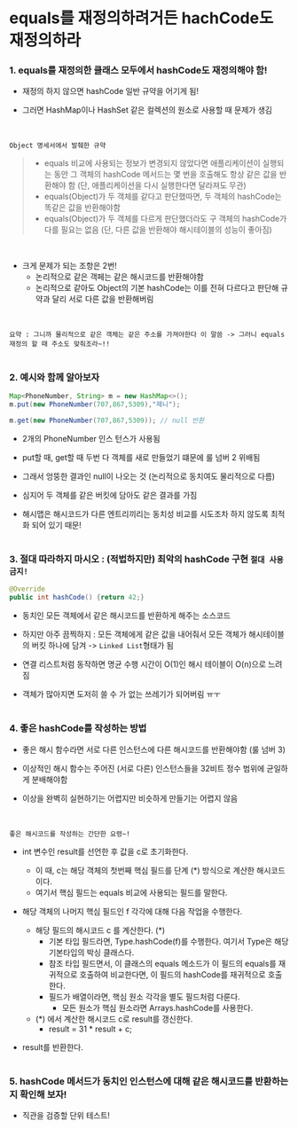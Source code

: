 # equals를 재정의하려거든 hachCode도 재정의하라
### 1. equals를 재정의한 클래스 모두에서 hashCode도 재정의해야 함!
- 재정의 하지 않으면 hashCode 일반 규약을 어기게 됨!

- 그러면 HashMap이나 HashSet 같은 컬렉션의 원소로 사용할 때 문제가 생김

<br>

`Object 명세서에서 발췌한 규약`
> - equals 비교에 사용되는 정보가 변경되지 않았다면 애플리케이션이 실행되는 동안 그 객체의 hashCode 메서드는 몇 번을 호출해도 항상 같은 값을 반환해야 함 
>   (단, 애플리케이션을 다시 실행한다면 달라져도 무관)
> - equals(Object)가 두 객체를 같다고 판단했따면, 두 객체의 hashCode는 똑같은 값을 반환해야함
> - equals(Object)가 두 객체를 다르게 판단했더라도 구 객체의 hashCode가 다를 필요는 없음 
>   (단, 다른 값을 반환해야 해시테이블의 성능이 좋아짐)

<br>

- 크게 문제가 되는 조항은 2번!
  - 논리적으로 같은 객페는 같은 해시코드를 반환해야함
  - 논리적으로 같아도 Object의 기본 hashCode는 이를 전혀 다르다고 판단해 규약과 달리 서로 다른 값을 반환해버림

<br>

`요약 : 그니까 물리적으로 같은 객체는 같은 주소를 가져야한다 이 말씀 -> 그러니 equals 재정의 할 때 주소도 맞춰조라~!!`


#
### 2. 예시와 함께 알아보자

```java
Map<PhoneNumber, String> m = new HashMap<>();
m.put(new PhoneNumber(707,867,5309),"제니");

m.get(new PhoneNumber(707,867,5309)); // null 반환
```

- 2개의 PhoneNumber 인스 턴스가 사용됨
- put할 때, get할 때 두번 다 객체를 새로 만들었기 떄문에 룰 넘버 2 위배됨
- 그래서 엉뚱한 결과인 null이 나오는 것  (논리적으로 동치여도 물리적으로 다름)

- 심지어 두 객체를 같은 버킷에 담아도 같은 결과를 가짐
- 해시맵은 해시코드가 다른 엔트리끼리는 동치성 비교를 시도조차 하지 않도록 최적화 되어 있기 때문!




#
### 3. 절대 따라하지 마시오 : (적법하지만) 최악의 hashCode 구현 `절대 사용 금지!`

```java
@Override
public int hashCode() {return 42;}
```

- 동치인 모든 객체에서 같은 해시코드를 반환하게 해주는 소스코드

- 하지만 아주 끔찍하지 : 모든 객체에게 같은 값을 내어줘서 모든 객체가 해시테이블의 버킷 하나에 담겨 -> `Linked List`형태가 됨
- 연결 리스트처럼 동작하면 명균 수행 시간이 O(1)인 해시 테이블이 O(n)으로 느려짐
- 객체가 많아지면 도저히 쓸 수 가 없는 쓰레기가 되어버림 ㅠㅜ


#
### 4. 좋은 hashCode를 작성하는 방법

- 좋은 해시 함수라면 서로 다른 인스턴스에 다른 해시코드를 반환해야함 (룰 넘버 3)

- 이상적인 해시 함수는 주어진 (서로 다른) 인스턴스들을 32비트 정수 범위에 균일하게 분배해야함
- 이상을 완벽히 실현하기는 어렵지만 비슷하게 만들기는 어렵지 않음


<br>

`좋은 해시코드를 작성하는 간단한 요령~!`
- int 변수인 result를 선언한 후 값을 c로 초기화한다.
    - 이 때, c는 해당 객체의 첫번째 핵심 필드를 단계 (*) 방식으로 계산한 해시코드이다.
    - 여기서 핵심 필드는 equals 비교에 사용되는 필드를 말한다.
    
- 해당 객체의 나머지 핵심 필드인 f 각각에 대해 다음 작업을 수행한다.
  - 해당 필드의 해시코드 c 를 계산한다. (*)
    - 기본 타입 필드라면, Type.hashCode(f)를 수행한다. 여기서 Type은 해당 기본타입의 박싱 클래스다.
    - 참조 타입 필드면서, 이 클래스의 equals 메소드가 이 필드의 equals를 재귀적으로 호출하여 비교한다면, 이 필드의 hashCode를 재귀적으로 호출한다.
    - 필드가 배열이라면, 핵심 원소 각각을 별도 필드처럼 다룬다.
      - 모든 원소가 핵심 원소라면 Arrays.hashCode를 사용한다.
  - (*) 에서 계산한 해시코드 c로 result를 갱신한다.
    - result = 31 * result + c;
    
- result를 반환한다.
  
#
### 5. hashCode 메서드가 동치인 인스턴스에 대해 같은 해시코드를 반환하는지 확인해 보자!
- 직관을 검증할 단위 테스트!

```java

```
